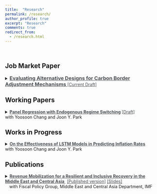 ```yaml
---
title:  "Research"
permalink: /research/
author_profile: true
excerpt: "Research"
comments: true
redirect_from:
  - /research.html
---
```



<br>

## Job Market Paper

<p></p>

<details>
<summary markdown='span'> 
<a href="/files/AlirezaMarahel_JMP.pdf" style="text-decoration: none; color: #4a4e52; font-weight: bold;">
  <span style="display: run-in; font-weight: bold; text-decoration: underline; color: inherit;font-size: 118%;"
    onmouseover="this.style.color='#69b0c5';"
    onmouseout="this.style.color='#4a4e52';">
    Evaluating Alternative Designs for Carbon Border Adjustment Mechanisms
  </span>
</a>

<a href="/files/AlirezaMarahel_JMP.pdf" style="text-decoration: none; color: #4a4e52;" onclick="window.location.href='/files/AlirezaMarahel_JMP.pdf';return false;">
  <span style="display: inline-block; text-decoration: underline; color: #4a4e52;"
    onmouseover="this.style.color='#69b0c5';"
    onmouseout="this.style.color='#4a4e52';">
    [Current Draft]
  </span>
</a> 

</summary>      

<span style="font-size: 100%; margin-top: 20px; display: block; text-align: justify;">This paper evaluates the Carbon Border Adjustment Mechanism (CBAM) as a potential tool to mitigate carbon leakage, with its design varying based on the inclusion of export subsidies and discrimination across trading partners. To this end, I adopt a quantitative multi-country, multi-industry trade model with climate externalities and abatement. I provide a novel theoretical decomposition of the welfare effects associated with carbon pricing in open economies, underscoring the incidence of the home country's carbon tax on foreign residents as a vital welfare channel. The welfare decomposition reveals ambiguous welfare effects when export subsidies are incorporated in the CBAM, as they mitigate leakage but reduce the incidence of home's carbon tax on foreign residents. The model is then mapped to data to evaluate these trade-offs quantitatively for the European Union. I find that non-discriminatory EU border adjustments lead to a Pareto improvement only if they exclude export subsidies, resulting in a 36 million tonnes reduction in carbon leakage. On the other hand, discriminatory EU border adjustments are Pareto improving if they feature export subsidies in addition to import tariffs, yielding a 130 million tonnes reduction in leakage. These results provide a possible justification for the current design of the EU CBAM.</span>

</details>
<p></p>


## Working Papers

<p></p>
<details>
<summary markdown='span'>
<a href="/files/Panel_Regression_with_Endogenous_Regime_Switching.pdf" style="text-decoration: none; color: #4a4e52; font-weight: bold;">
  <span style="font-weight: bold; color: inherit;"
    onmouseover="this.style.color='#69b0c5';"
    onmouseout="this.style.color='#4a4e52';">
    <span style="display: inline-block; text-decoration: underline;">
      Panel Regression with Endogenous Regime Switching
    </span>
  </span>
</a>
<a href="/files/Panel_Regression_with_Endogenous_Regime_Switching.pdf" style="text-decoration: none; color: #4a4e52;" onclick="window.location.href='/files/Panel_Regression_with_Endogenous_Regime_Switching.pdf';return false;">
  <span style="text-decoration: underline; color: #4a4e52;"
    onmouseover="this.style.color='#69b0c5';"
    onmouseout="this.style.color='#4a4e52';">
    [Draft]
  </span>
</a>
<br> with Yoosoon Chang and Joon Y. Park
</summary>


<span style="font-size: 95%;margin-top: 20px; display: block;text-align: justify;">This paper investigates the time variation in the Captial Asset Pricing Model (CAPM) betas by introducing a new approach that models panel regressions with endogenous regime-switching using a latent autoregressive factor. For our estimation, we model the CAPM using portfolio returns sorted on book-to-market ratio, where the factor loadings, the pricing errors, and the volatility of the error terms can vary across high and low volatility states of the market. We find that the behavior of this asset pricing model significantly differs across different volatility regimes and its performance improves significantly, especially when it is evaluated during the times where the market is in the low volatility regime.</span>

</details>

## Works in Progress

<p></p>
<details>
<summary markdown='span'>
<a href="/files/Panel_Regression_with_ERS.pdf" style="text-decoration: none; color: #4a4e52; font-weight: bold;">
  <span style="font-weight: bold; color: inherit;"
    onmouseover="this.style.color='#69b0c5';"
    onmouseout="this.style.color='#4a4e52';">
    <span style="display: inline-block; text-decoration: underline;">
      On the Effectiveness of LSTM Models in Predicting Inflation Rates
    </span>
  </span>
</a>
<br> with Yoosoon Chang and Joon Y. Park
</summary>

<span style="font-size: 95%;margin-top: 20px; display: block;text-align: justify;">This paper investigates the Long-Short Term Memory (LSTM) neural networks for flexible nonlinear inflation forecasting as an alternative to traditional time series models like VARs that rely on restrictive assumptions. A key challenge with LSTMs is their sensitivity to initial values. In this paper, I develop LSTM architectures for predicting inflation and compare their performance against benchmarks like VARs, ARIMA, and random walk models. The goal of this paper is developing techniques to obtain near-optimal initial values for LSTMs to improve their predictive accuracy. The models is trained and tested on standard macroeconomic datasets with model selection and evaluation based on RMSE. Enhancing deep learning forecasts of inflation through refined LSTM initialization will provide an additional tool for policymakers. The insights on setting starting values for LSTMs can facilitate their adoption in other macroeconomic applications as well.</span>

</details>

## Publications

<p></p>

<details>
<summary markdown='span'> 
<a href="/files/IMF_Presentation.pdf" style="text-decoration: none; color: #4a4e52; font-weight: bold;">
  <span style="display: run-in; font-weight: bold; text-decoration: underline; color: inherit;"
    onmouseover="this.style.color='#69b0c5';"
    onmouseout="this.style.color='#4a4e52';">
    Revenue Mobilization for a Resilient and Inclusive Recovery in the Middle East and Central Asia
  </span>
</a>
&#8202;
<a href="https://www.imf.org/en/Publications/Departmental-Papers-Policy-Papers/Issues/2022/06/30/Revenue-Mobilization-for-a-Resilient-and-Inclusive-Recovery-in-the-Middle-East-and-Central-513773" style="text-decoration: none; color: #4a4e52;" onclick="window.location.href='https://www.imf.org/en/Publications/Departmental-Papers-Policy-Papers/Issues/2022/06/30/Revenue-Mobilization-for-a-Resilient-and-Inclusive-Recovery-in-the-Middle-East-and-Central-513773';return false;">
  <span style="display: inline-block; text-decoration: underline; color: #4a4e52;"
    onmouseover="this.style.color='#69b0c5';"
    onmouseout="this.style.color='#4a4e52';">
    [Published version]
  </span>
</a> 
<a href="/files/IMF_Presentation.pdf" style="text-decoration: none; color: #4a4e52;" onclick="window.location.href='/files/IMF_Presentation.pdf';return false;">
  <span style="display: inline-block; text-decoration: underline; color: #4a4e52;"
    onmouseover="this.style.color='#69b0c5';"
    onmouseout="this.style.color='#4a4e52';">
    [Slides]
  </span>
</a> 
<br> &emsp;with Fiscal Policy Group, Middle East and Central Asia Department, IMF 
</summary>      

<span style="font-size: 95%;margin-top: 20px; display: block;text-align: justify;">Domestic revenue mobilization has been a longstanding challenge for countries in the Middle East and Central Asia. Insufficient revenue has often constrained priority social and infrastructure spending, reducing countries’ ability to reach the Sustainable Development Goals, improve growth prospects, and address climate related challenges. Moreover, revenue shortfalls have often been compensated by large and sustained debt accumulatiosn, raising vulnerabilities in some countries, and limiting fiscal space to address future shocks. The COVID-19 pandemic and the war in Ukraine have compounded challenges to sustainable public finances, underscoring the need for revenue mobilization efforts. The recent global crises have also exacerbated existing societal inequalities and highlighted the importance of raising revenues in an efficient and equitable manner. This paper examines the scope for additional tax revenue mobilization and discusses policies to gradually raise tax revenue while supporting resilient growth and inclusion in the Middle East and Central Asia. The paper’s main findings are that excluding hydrocarbon revenues, the region’s average tax intake lags those of other regions; the region’s fragile and conflict-affected states (FCS) face particular challenges in mobilizing tax revenue; In general, there is considerable scope to raise additional tax revenue; countries have made efforts to raise tax collection, but challenges remain; tax policy design, notably low tax rates and pervasive tax exemptions, is an important factor driving tax revenue shortfalls; weak tax compliance, reflecting both structural features and challenges in revenue administration, also plays a role; and personal income tax systems in the region vary in their progressivity—the extent to which the average tax rate increases with income—and in their ability to redistribute income. These findings provide insights for policy action to raise revenue while supporting resilient growth and inclusion. The paper’s analysis points to these priorities for the region to improve both efficiency and equity of tax systems: improving tax policy design to broaden the tax base and increase progressivity and redistributive capacity; strengthening revenue administration to improve compliance; and implementing structural reforms to incentivize tax compliance, formalization, and economic diversification.</span>

</details>
<p></p>


<!--
<details>
<summary markdown='span'>
<a href="/files/How-Tariffs-Can-Reshape-the-International-Trade-Flow.pdf" style="text-decoration: none; color: #4a4e52; font-weight: bold;">
  <span style="display: inline-block; font-weight: bold; text-decoration: underline; color: inherit;"
    onmouseover="this.style.color='#69b0c5';"
    onmouseout="this.style.color='#4a4e52';">
    How Tariﬀs Can Reshape the International Trade Flow: Evidence from Colombia
  </span>
</a>        
</summary>

<span style="font-style: italic; font-size: 98%;">This paper argues that trade barriers such as tariffs can cause more harm than benefit, resulting in lower income, reduced employment, and lower economic output. While tariffs may afford short-term protection for domestic industries, they do so at the expense of other industries and consumers in the economy, resulting in less efficient allocation of resources and slower economic growth. The paper examines the short-run effects of the United States-Colombia Trade Promotion Agreement (CTPA) in 2012 on Colombia's economy, which aimed to eliminate tariffs and other barriers to trade in goods and services between the United States and Colombia. The paper analyzes the impact of the agreement on sectors such as metal and ores, infrastructure and machinery, transport equipment, autos and auto parts, building products, paper and paper products, and consumer goods. The paper concludes that the effects of tariffs depend on the incidence of tariffs, and consumers and firms who buy foreign products can gain from lower tariffs as the final price will be lower for them.</span>
</details>
<br> -->